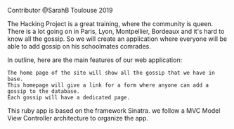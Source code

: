 Contributor @SarahB Toulouse 2019

The Hacking Project is a great training, where the community is queen. There is a lot going on in Paris, Lyon, Montpellier, Bordeaux and it's hard to know all the gossip. So we will create an application where everyone will be able to add gossip on his schoolmates comrades.

In outline, here are the main features of our web application:

    The home page of the site will show all the gossip that we have in base.
    This homepage will give a link for a form where anyone can add a gossip to the database.
    Each gossip will have a dedicated page.

This ruby app is based on the framework Sinatra. we follow a MVC Model View Controller architecture to organize the app.





